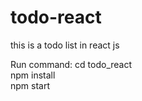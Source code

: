 # todo-react
this is a todo list in react js 

Run command:
	cd todo_react<br>
	npm install<br>
	npm start<br>
